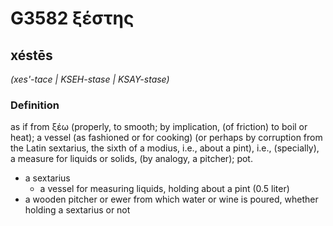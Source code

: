 # G3582 ξέστης

## xéstēs

_(xes'-tace | KSEH-stase | KSAY-stase)_

### Definition

as if from ξέω (properly, to smooth; by implication, (of friction) to boil or heat); a vessel (as fashioned or for cooking) (or perhaps by corruption from the Latin sextarius, the sixth of a modius, i.e., about a pint), i.e., (specially), a measure for liquids or solids, (by analogy, a pitcher); pot.

- a sextarius
  - a vessel for measuring liquids, holding about a pint (0.5 liter)
- a wooden pitcher or ewer from which water or wine is poured, whether holding a sextarius or not

